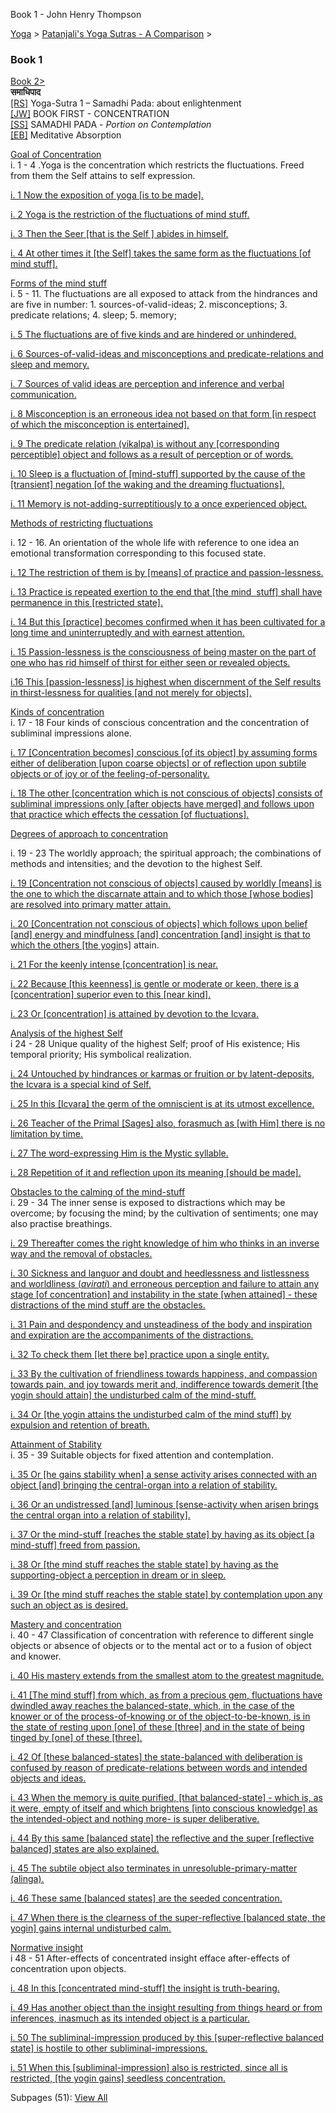 Book 1 - John Henry Thompson


[Yoga](../../yoga.html)‎ > ‎[Patanjali's Yoga Sutras - A Comparison](../patanjani.html)‎ > ‎

### Book 1

[Book 2>](book-2.html)  
**समाधिपाद**  
[\[RS\]](http://www.ashtangayoga.info/source-texts/yoga-sutra-patanjali/chapter-1/) Yoga-Sutra 1 – Samadhi Pada: about enlightenment  
[\[JW\]](http://books.google.com/books?id=YzFImjtOxUwC&pg=PA3&ci=312%2C254%2C347%2C126&source=bookclip) BOOK FIRST - CONCENTRATION  
[\[SS\]](http://www.amazon.com/Yoga-Sutras-Patanjali-Commentary-Satchidananda/dp/0932040381) SAMADHI PADA - _Portion on Contemplation_  
[\[EB\]](http://www.amazon.com/Yoga-Sutras-Patanjali-Translation-Commentary/dp/0865477361/ref=sr_1_1?ie=UTF8&s=books&qid=1250508322&sr=1-1) Meditative Absorption

[Goal of Concentration](http://books.google.com/books?id=YzFImjtOxUwC&pg=PR30&ci=143%2C460%2C778%2C191&source=bookclip)  
i. 1 - 4 .Yoga is the concentration which restricts the fluctuations. Freed from them the Self attains to self expression.

[i. 1 Now the exposition of yoga \[is to be made\].](book-1/11.html)

[i. 2 Yoga is the restriction of the fluctuations of mind stuff.](book-1/12.html)

[i. 3 Then the Seer \[that is the Self \] abides in himself.](book-1/13.html)

[i. 4 At other times it \[the Self\] takes the same form as the fluctuations \[of mind stuff\].](book-1/14.html)

[Forms of the mind stuff](http://books.google.com/books?id=YzFImjtOxUwC&pg=PR30&ci=149%2C667%2C775%2C409&source=bookclip)  
i. 5 - 11. The fluctuations are all exposed to attack from the hindrances and are five in number: 1. sources-of-valid-ideas; 2. misconceptions; 3. predicate relations; 4. sleep; 5. memory;

[i. 5 The fluctuations are of five kinds and are hindered or unhindered.](book-1/15.html)

[i. 6 Sources-of-valid-ideas and misconceptions and predicate-relations and sleep and memory.](book-1/16.html)

[i. 7 Sources of valid ideas are perception and inference and verbal communication.](book-1/17.html)

[i. 8 Misconception is an erroneous idea not based on that form \[in respect of which the misconception is entertained\].](book-1/18.html)

[i. 9 The predicate relation (vikalpa) is without any \[corresponding perceptible\] object and follows as a result of perception or of words.](book-1/19.html)

[i. 10 Sleep is a fluctuation of \[mind-stuff\] supported by the cause of the \[transient\] negation \[of the waking and the dreaming fluctuations\].](book-1/110-1.html)

[i. 11 Memory is not-adding-surreptitiously to a once experienced object.](book-1/111-1.html)

[Methods of restricting fluctuations](http://books.google.com/books?id=YzFImjtOxUwC&pg=PR30&ci=136%2C1067%2C785%2C235&source=bookclip)

i. 12 - 16. An orientation of the whole life with reference to one idea an emotional transformation corresponding to this focused state.

[i. 12 The restriction of them is by \[means\] of practice and passion-lessness.](book-1/112.html)

[i. 13 Practice is repeated exertion to the end that \[the mind  stuff\] shall have permanence in this \[restricted state\].](book-1/113.html)

[i. 14 But this \[practice\] becomes confirmed when it has been cultivated for a long time and uninterruptedly and with earnest attention.](book-1/114.html)

[i. 15 Passion-lessness is the consciousness of being master on the part of one who has rid himself of thirst for either seen or revealed objects.](book-1/115.html)

[i.16 This \[passion-lessness\] is highest when discernment of the Self results in thirst-lessness for qualities \[and not merely for objects\].](book-1/116.html)

[Kinds of concentration](http://books.google.com/books?id=YzFImjtOxUwC&pg=PR31&ci=104%2C355%2C790%2C266&source=bookclip)  
i. 17 - 18 Four kinds of conscious concentration and the concentration of subliminal impressions alone.

[i. 17 \[Concentration becomes\] conscious \[of its object\] by assuming forms either of deliberation \[upon coarse objects\] or of reflection upon subtile objects or of joy or of the feeling-of-personality.](book-1/117.html)

[i. 18 The other \[concentration which is not conscious of objects\] consists of subliminal impressions only \[after objects have merged\] and follows upon that practice which effects the cessation \[of fluctuations\].](book-1/118.html)

[Degrees of approach to concentration](http://books.google.com/books?id=YzFImjtOxUwC&pg=PR31&ci=123%2C626%2C749%2C336&source=bookclip)

i. 19 - 23 The worldly approach; the spiritual approach; the combinations of methods and intensities; and the devotion to the highest Self.

[i. 19 \[Concentration not conscious of objects\] caused by worldly \[means\] is the one to which the discarnate attain and to which those \[whose bodies\] are resolved into primary matter attain.](book-1/119.html)

[i. 20 \[Concentration not conscious of objects\] which follows upon belief \[and\] energy and mindfulness \[and\] concentration \[and\] insight is that to which the others \[the yogin](book-1/120.html)s\] attain.

[i. 21 For the keenly intense \[concentration\] is near.](book-1/121.html)

[i. 22 Because \[this keenness\] is gentle or moderate or keen, there is a \[concentration\] superior even to this \[near kind\].](book-1/122.html)

[i. 23 Or \[concentration\] is attained by devotion to the Icvara.](book-1/123.html)

[Analysis of the highest Self](http://books.google.com/books?id=YzFImjtOxUwC&pg=PR31&ci=101%2C965%2C787%2C288&source=bookclip)  
i 24 - 28 Unique quality of the highest Self; proof of His existence; His temporal priority; His symbolical realization.

[i. 24 Untouched by hindrances or karmas or fruition or by latent-deposits, the Icvara is a special kind of Self.](book-1/124.html)

[i. 25 In this \[Icvara\] the germ of the omniscient is at its utmost excellence.](book-1/125.html)

[i. 26 Teacher of the Primal \[Sages\] also, forasmuch as \[with Him\] there is no limitation by time.](book-1/126.html)

[i. 27 The word-expressing Him is the Mystic syllable.](book-1/127.html)

[i. 28 Repetition of it and reflection upon its meaning \[should be made\].](book-1/128.html)

[Obstacles to the calming of the mind-stuff](http://books.google.com/books?id=YzFImjtOxUwC&pg=PR32&ci=139%2C137%2C774%2C431&source=bookclip)  
i. 29 - 34 The inner sense is exposed to distractions which may be overcome; by focusing the mind; by the cultivation of sentiments; one may also practise breathings.

[i. 29 Thereafter comes the right knowledge of him who thinks in an inverse way and the removal of obstacles.](book-1/129.html)

[i. 30 Sickness and languor and doubt and heedlessness and listlessness and worldliness (_avirati_) and erroneous perception and failure to attain any stage \[of concentration\] and instability in the state \[when attained\] - these distractions of the mind stuff are the obstacles.](book-1/130.html)

[i. 31 Pain and despondency and unsteadiness of the body and inspiration and expiration are the accompaniments of the distractions.](book-1/131.html)

[i. 32 To check them \[let there be\] practice upon a single entity.](book-1/132.html)

[i. 33 By the cultivation of friendliness towards happiness, and compassion towards pain, and joy towards merit and, indifference towards demerit \[the yogin should attain\] the undisturbed calm of the mind-stuff.](goog_1633545483.html)[](book-1/133.html)

[i. 34 Or \[the yogin attains the undisturbed calm of the mind stuff\] by expulsion and retention of breath.](book-1/134.html)

[Attainment of Stability](http://books.google.com/books?id=YzFImjtOxUwC&pg=PR32&ci=133%2C574%2C784%2C301&source=bookclip)  
i. 35 - 39 Suitable objects for fixed attention and contemplation.

[i. 35 Or \[he gains stability when\] a sense activity arises connected with an object \[and\] bringing the central-organ into a relation of stability.](book-1/135.html)

[i. 36 Or an undistressed \[and\] luminous \[sense-activity when arisen brings the central organ into a relation of stability\].](book-1/136.html)

[i. 37 Or the mind-stuff \[reaches the stable state\] by having as its object \[a mind-stuff\] freed from passion.](book-1/137.html)

[i. 38 Or \[the mind stuff reaches the stable state\] by having as the supporting-object a perception in dream or in sleep.](book-1/138.html)

[i. 39 Or \[the mind stuff reaches the stable state\] by contemplation upon any such an object as is desired.](book-1/139.html)

[Mastery and concentration](http://books.google.com/books?id=YzFImjtOxUwC&pg=PR32&ci=123%2C873%2C780%2C365&source=bookclip)  
i. 40 - 47 Classification of concentration with reference to different single objects or absence of objects or to the mental act or to a fusion of object and knower.

[i. 40 His mastery extends from the smallest atom to the greatest magnitude.](book-1/140.html)

[i. 41 \[The mind stuff\] from which, as from a precious gem, fluctuations have dwindled away reaches the balanced-state, which, in the case of the knower or of the process-of-knowing or of the object-to-be-known, is in the state of resting upon \[one\] of these \[three\] and in the state of being tinged by \[one\] of these \[three\].](book-1/141.html)

[i. 42 Of \[these balanced-states\] the state-balanced with deliberation is confused by reason of predicate-relations between words and intended objects and ideas.](book-1/142.html)

[i. 43 When the memory is quite purified, \[that balanced-state\] - which is, as it were, empty of itself and which brightens \[into conscious knowledge\] as the intended-object and nothing more- is super deliberative.](book-1/143.html)

[i. 44 By this same \[balanced state\] the reflective and the super \[reflective balanced\] states are also explained.](book-1/144.html)

[i. 45 The subtile object also terminates in unresoluble-primary-matter (alinga).](book-1/145.html)

[i. 46 These same \[balanced states\] are the seeded concentration.](book-1/146.html)

[i. 47 When there is the clearness of the super-reflective \[balanced state, the yogin\] gains internal undisturbed calm.](book-1/147.html)

[Normative insight](http://books.google.com/books?id=YzFImjtOxUwC&pg=PR33&ci=111%2C399%2C816%2C302&source=bookclip)  
i 48 - 51 After-effects of concentrated insight efface after-effects of concentration upon objects.

[i. 48 In this \[concentrated mind-stuff\] the insight is truth-bearing.](book-1/148.html)

[i. 49 Has another object than the insight resulting from things heard or from inferences, inasmuch as its intended object is a particular.](book-1/149.html)

[i. 50 The subliminal-impression produced by this \[super-reflective balanced state\] is hostile to other subliminal-impressions.](book-1/150.html)

[i. 51 When this \[subliminal-impression\] also is restricted, since all is restricted, \[the yogin gains\] seedless concentration.](book-1/151.html)

Subpages (51): [View All](../../system/app/pages/subPages-path=-yoga-patanjani-book-1.html)
